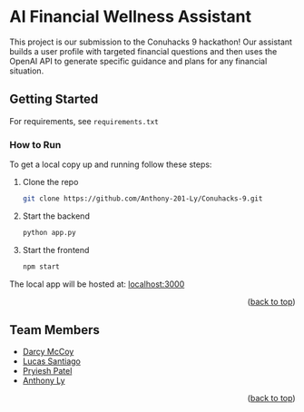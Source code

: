 <a id="readme-top"></a>

# AI Financial Wellness Assistant

This project is our submission to the Conuhacks 9 hackathon! Our assistant builds a user profile with targeted financial questions and then uses the OpenAI API to generate specific guidance and plans for any financial situation.

## Getting Started

For requirements, see `requirements.txt`

### How to Run

To get a local copy up and running follow these steps:
1. Clone the repo
   ```bash
   git clone https://github.com/Anthony-201-Ly/Conuhacks-9.git
   ```

2. Start the backend
   ```bash
   python app.py
   ```

3. Start the frontend
   ```bash
   npm start
   ```

The local app will be hosted at: [localhost:3000](http://localhost:3000/)

<p align="right">(<a href="#readme-top">back to top</a>)</p>

## Team Members

- [Darcy McCoy](https://github.com/darcymccoy)
- [Lucas Santiago](https://github.com/matthew-lucas-santiago)
- [Pryiesh Patel](https://github.com/Priyesh1216)
- [Anthony Ly](https://github.com/Anthony-201-Ly)

<p align="right">(<a href="#readme-top">back to top</a>)</p>